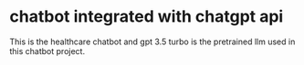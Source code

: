 # chatbot integrated with chatgpt api
This is the healthcare chatbot and gpt 3.5 turbo is the pretrained llm used in this chatbot project.
